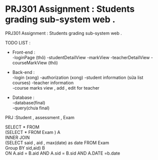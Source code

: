 # PRJ301 Assignment : Students grading sub-system web .

PRJ301 Assignment : Students grading sub-system web .

TODO LIST :
+ Front-end :  
-loginPage  (thô)
-studentDetailView
-markView 
-teacherDetailView 
-courseMarkView (thô)  
+ Back-end :    
-login          (xong)
-authorization  (xong)
-student information   (sửa list courses)
-teacher information  
-course marks view , add , edit for teacher  
  
+ Database :    
-database(final)  
-query(chưa final)  
 
 PRJ :Student , assessment , Exam 
 
 SELECT * FROM   
 (SELECT * FROM Exam ) A    
 INNER JOIN    
 (SELECT said , aid , max(date) as date FROM Exam    
 Group BY sid,aid) B  
 ON A.aid = B.aid AND A.sid = B.sid AND A.DATE =b.date  
